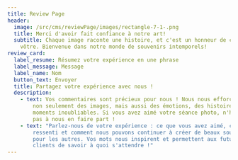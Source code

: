 ```yaml
---
title: Review Page
header:
  image: /src/cms/reviewPage/images/rectangle-7-1-.png
  title: Merci d'avoir fait confiance à notre art!
  subtitle: Chaque image raconte une histoire, et c'est un honneur de capturer la
    vôtre. Bienvenue dans notre monde de souvenirs intemporels!
review_card:
  label_resume: Résumez votre expérience en une phrase
  label_message: Message
  label_name: Nom
  button_text: Envoyer
  title: Partagez votre expérience avec nous !
  description:
    - text: Vos commentaires sont précieux pour nous ! Nous nous efforçons de capturer
        non seulement des images, mais aussi des émotions, des histoires et des
        moments inoubliables. Si vous avez aimé votre séance photo, n'hésitez
        pas à nous en faire part !
    - text: "Parlez-nous de votre expérience : ce que vous avez aimé, ce que vous avez
        ressenti et comment nous pouvons continuer à créer de beaux souvenirs
        pour les autres. Vos mots nous inspirent et permettent aux futurs
        clients de savoir à quoi s'attendre !"
---
```

